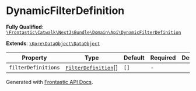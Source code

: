 #  DynamicFilterDefinition

**Fully Qualified**: [`\Frontastic\Catwalk\NextJsBundle\Domain\Api\DynamicFilterDefinition`](../../../../../src/php/NextJsBundle/Domain/Api/DynamicFilterDefinition.php)

**Extends**: [`\Kore\DataObject\DataObject`](https://github.com/kore/DataObject)

Property|Type|Default|Required|Description
--------|----|-------|--------|-----------
`filterDefinitions` | [`FilterDefinition`](DynamicFilter/FilterDefinition.md)[] | `[]` | - | 

Generated with [Frontastic API Docs](https://github.com/FrontasticGmbH/apidocs).
